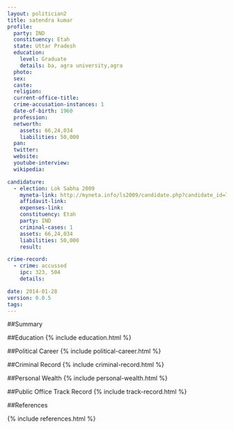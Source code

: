```yaml
---
layout: politician2
title: satendra kumar
profile: 
  party: IND
  constituency: Etah
  state: Uttar Pradesh
  education: 
    level: Graduate
    details: ba, agra university,agra
  photo: 
  sex: 
  caste: 
  religion: 
  current-office-title: 
  crime-accusation-instances: 1
  date-of-birth: 1960
  profession: 
  networth: 
    assets: 66,24,034
    liabilities: 50,000
  pan: 
  twitter: 
  website: 
  youtube-interview: 
  wikipedia: 

candidature: 
  - election: Lok Sabha 2009
    myneta-link: http://myneta.info/ls2009/candidate.php?candidate_id=7231
    affidavit-link: 
    expenses-link: 
    constituency: Etah 
    party: IND
    criminal-cases: 1
    assets: 66,24,034
    liabilities: 50,000
    result:  

crime-record: 
  - crime: accussed
    ipc: 323, 504
    details:  

date: 2014-01-28
version: 0.0.5
tags: 
---
```

##Summary


##Education
{% include education.html %}


##Political Career
{% include political-career.html %}


##Criminal Record
{% include criminal-record.html %}


##Personal Wealth
{% include personal-wealth.html %}


##Public Office Track Record
{% include track-record.html %}


##References


{% include references.html %}